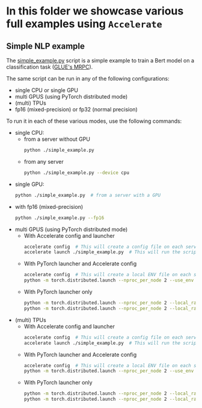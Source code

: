 # In this folder we showcase various full examples using `Accelerate`

## Simple NLP example

The [simple_example.py](./simple_example.py) script is a simple example to train a Bert model on a classification task ([GLUE's MRPC]()).

The same script can be run in any of the following configurations:
- single CPU or single GPU
- multi GPUS (using PyTorch distributed mode)
- (multi) TPUs
- fp16 (mixed-precision) or fp32 (normal precision)

To run it in each of these various modes, use the following commands:
- single CPU:
    * from a server without GPU
        ```bash
        python ./simple_example.py
        ```
    * from any server
        ```bash
        python ./simple_example.py --device cpu
        ```
- single GPU:
    ```bash
    python ./simple_example.py  # from a server with a GPU
    ```
- with fp16 (mixed-precision)
    ```bash
    python ./simple_example.py --fp16
    ```
- multi GPUS (using PyTorch distributed mode)
    * With Accelerate config and launcher
        ```bash
        accelerate config  # This will create a config file on each server
        accelerate launch ./simple_example.py  # This will run the script on each server
        ```
    * With PyTorch launcher and Accelerate config
        ```bash
        accelerate config  # This will create a local ENV file on each server
        python -m torch.distributed.launch --nproc_per_node 2 --use_env ./simple_example.py
        ```
    * With PyTorch launcher only
        ```bash
        python -m torch.distributed.launch --nproc_per_node 2 --local_rank 0 ./simple_example.py  # On the first server
        python -m torch.distributed.launch --nproc_per_node 2 --local_rank 1 ./simple_example.py  # On the second server
        ```
- (multi) TPUs
    * With Accelerate config and launcher
        ```bash
        accelerate config  # This will create a config file on each server
        accelerate launch ./simple_example.py  # This will run the script on each server
        ```
    * With PyTorch launcher and Accelerate config
        ```bash
        accelerate config  # This will create a local ENV file on each server
        python -m torch.distributed.launch --nproc_per_node 2 --use_env ./simple_example.py
        ```
    * With PyTorch launcher only
        ```bash
        python -m torch.distributed.launch --nproc_per_node 2 --local_rank 0 ./simple_example.py  # On the first server
        python -m torch.distributed.launch --nproc_per_node 2 --local_rank 1 ./simple_example.py  # On the second server
        ```
